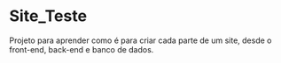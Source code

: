 # Site_Teste

Projeto para aprender como é para criar cada parte de um site, desde o front-end, back-end e banco de dados.
